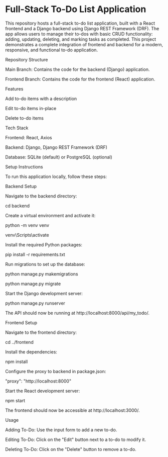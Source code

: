 # Full-Stack To-Do List Application
This repository hosts a full-stack to-do list application, built with a React frontend and a Django backend using Django REST Framework (DRF). The app allows users to manage their to-dos with basic CRUD functionality: adding, updating, deleting, and marking tasks as completed. This project demonstrates a complete integration of frontend and backend for a modern, responsive, and functional to-do application.



Repository Structure

Main Branch: Contains the code for the backend (Django) application.

Frontend Branch: Contains the code for the frontend (React) application.



Features

Add to-do items with a description

Edit to-do items in-place

Delete to-do items



Tech Stack

Frontend: React, Axios

Backend: Django, Django REST Framework (DRF)

Database: SQLite (default) or PostgreSQL (optional)



Setup Instructions

To run this application locally, follow these steps:



Backend Setup

Navigate to the backend directory:

cd backend



Create a virtual environment and activate it:

python -m venv venv

venv\Scripts\activate      



Install the required Python packages:

pip install -r requirements.txt



Run migrations to set up the database:

python manage.py makemigrations

python manage.py migrate



Start the Django development server:

python manage.py runserver

The API should now be running at http://localhost:8000/api/my_todo/.



Frontend Setup

Navigate to the frontend directory:

cd ../frontend



Install the dependencies:

npm install



Configure the proxy to backend in package.json:

"proxy": "http://localhost:8000"



Start the React development server:

npm start

The frontend should now be accessible at http://localhost:3000/.



Usage

Adding To-Do: Use the input form to add a new to-do.

Editing To-Do: Click on the "Edit" button next to a to-do to modify it.

Deleting To-Do: Click on the "Delete" button to remove a to-do.

